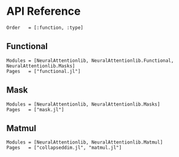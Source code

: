 # API Reference

```@index
Order   = [:function, :type]
```

## Functional

```@autodocs
Modules = [NeuralAttentionlib, NeuralAttentionlib.Functional, NeuralAttentionlib.Masks]
Pages   = ["functional.jl"]
```

## Mask

```@autodocs
Modules = [NeuralAttentionlib, NeuralAttentionlib.Masks]
Pages   = ["mask.jl"]
```

## Matmul

```@autodocs
Modules = [NeuralAttentionlib, NeuralAttentionlib.Matmul]
Pages   = ["collapseddim.jl", "matmul.jl"]
```
